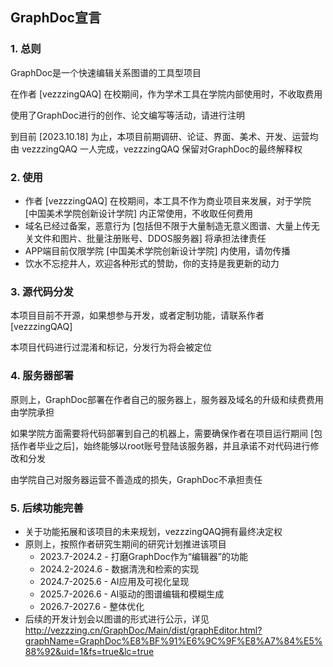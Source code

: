 ## GraphDoc宣言

### 1. 总则

GraphDoc是一个快速编辑关系图谱的工具型项目

在作者 [vezzzingQAQ] 在校期间，作为学术工具在学院内部使用时，不收取费用

使用了GraphDoc进行的创作、论文编写等活动，请进行注明

到目前 [2023.10.18] 为止，本项目前期调研、论证、界面、美术、开发、运营均由 vezzzingQAQ 一人完成，vezzzingQAQ 保留对GraphDoc的最终解释权

### 2. 使用

* 作者 [vezzzingQAQ] 在校期间，本工具不作为商业项目来发展，对于学院 [中国美术学院创新设计学院] 内正常使用，不收取任何费用
* 域名已经过备案，恶意行为 [包括但不限于大量制造无意义图谱、大量上传无关文件和图片、批量注册账号、DDOS服务器] 将承担法律责任
* APP端目前仅限学院  [中国美术学院创新设计学院] 内使用，请勿传播
* 饮水不忘挖井人，欢迎各种形式的赞助，你的支持是我更新的动力

### 3. 源代码分发

本项目目前不开源，如果想参与开发，或者定制功能，请联系作者 [vezzzingQAQ]

本项目代码进行过混淆和标记，分发行为将会被定位

### 4. 服务器部署

原则上，GraphDoc部署在作者自己的服务器上，服务器及域名的升级和续费费用由学院承担

如果学院方面需要将代码部署到自己的机器上，需要确保作者在项目运行期间 [包括作者毕业之后]，始终能够以root账号登陆该服务器，并且承诺不对代码进行修改和分发

由学院自己对服务器运营不善造成的损失，GraphDoc不承担责任

### 5. 后续功能完善

* 关于功能拓展和该项目的未来规划，vezzzingQAQ拥有最终决定权
* 原则上，按照作者研究生期间的研究计划推进该项目
    * 2023.7-2024.2 - 打磨GraphDoc作为“编辑器”的功能
    * 2024.2-2024.6 - 数据清洗和检索的实现
    * 2024.7-2025.6 - AI应用及可视化呈现
    * 2025.7-2026.6 - AI驱动的图谱编辑和模糊生成
    * 2026.7-2027.6 - 整体优化
* 后续的开发计划会以图谱的形式进行公示，详见
    http://vezzzing.cn/GraphDoc/Main/dist/graphEditor.html?graphName=GraphDoc%E8%BF%91%E6%9C%9F%E8%A7%84%E5%88%92&uid=1&fs=true&lc=true